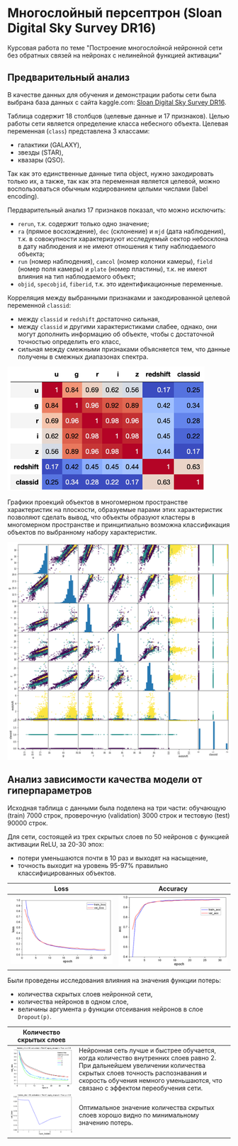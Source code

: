 # Многослойный персептрон (Sloan Digital Sky Survey DR16)
Курсовая работа по теме "Построение многослойной нейронной сети без обратных связей на нейронах с нелинейной функцией активации"

## Предварительный анализ
В качестве данных для обучения и демонстрации работы сети была выбрана база
данных с сайта kaggle.com: [Sloan Digital Sky Survey DR16](https://github.com/ArinaOwl/multilayer_perceptron/blob/main/data/Skyserver_12_30_2019%204_49_58%20PM.csv).

Таблица содержит 18 столбцов (целевые данные и 17 признаков). Целью работы сети является определение класса небесного объекта. Целевая переменная (`class`) представлена 3 классами: 
- галактики (GALAXY), 
- звезды (STAR), 
- квазары (QSO). 

Так как это единственные данные типа object, нужно закодировать только их, а также, так как эта переменная является целевой, можно воспользоваться обычным кодированием целыми числами (label encoding).

Пердварительный анализ 17 признаков показал, что можно исключить:
- `rerun`, т.к. содержит только одно значение;
- `ra` (прямое восхождение), `dec` (склонение) и `mjd` (дата наблюдения), т.к. в совокупности характеризуют исследуемый сектор небосклона в дату наблюдения и не имеют отношения к типу наблюдаемого объекта;
- `run` (номер наблюдения), `camcol` (номер колонки камеры), `field` (номер поля камеры) и `plate` (номер пластины), т.к. не имеют влияния на тип наблюдаемого объект;
- `objid`, `specobjid`, `fiberid`, т.к. это идентификационные переменные.

Корреляция между выбранными признаками и закодированной целевой переменной `classid`:
- между `classid` и `redshift` достаточно сильная,
- между `classid` и другими характеристиками слабее, однако, они могут дополнить информацию об объекте, чтобы с достаточной точностью определить его класс,
- сильная между смежными признаками объясняется тем, что данные получены в смежных диапазонах спектра.

![corr](https://github.com/ArinaOwl/multilayer_perceptron/blob/main/images/corr.png)

Графики проекций объектов в многомерном пространстве характеристик на плоскости, образуемые парами этих характеристик позволяют сделать вывод, что объекты образуют кластеры в многомерном пространстве и принципиально возможна классификация объектов по выбранному набору характеристик.

![scatter_matrix](https://github.com/ArinaOwl/multilayer_perceptron/blob/main/images/scatter_matrix.png)

## Анализ зависимости качества модели от гиперпараметров

Исходная таблица с данными была поделена на три части: обучающую (train) 7000 строк, проверочную (validation) 3000 строк и тестовую (test) 90000 строк.

Для сети, состоящей из трех скрытых слоев по 50 нейронов с функцией активации ReLU, за 20-30 эпох:
- потери уменьшаются почти в 10 раз и выходят на насыщение, 
- точность выходит на уровень 95-97% правильно классифицированных объектов.

| Loss | Accuracy |
| --- | --- |
| ![loss](https://github.com/ArinaOwl/multilayer_perceptron/blob/main/images/loss.png) | ![acc](https://github.com/ArinaOwl/multilayer_perceptron/blob/main/images/acc.png) |

Были проведены исследования влияния на значения функции потерь: 
- количества скрытых слоев нейронной сети, 
- количества нейронов в одном слое, 
- величины аргумента `p` функции отсеивания нейронов в слое `Dropout(p)`.

| Количество скрытых слоев ||
|---|---|
| <img src="https://github.com/ArinaOwl/multilayer_perceptron/blob/main/images/num_hid.png" width="500" /> | Нейронная сеть лучше и быстрее обучается, когда количество внутренних слоев равно 2. При дальнейшем увеличении количества скрытых слоев точность распознавания и скорость обучения немного уменьшаются, что связано с эффектом переобучения сети. |
| <img src="https://github.com/ArinaOwl/multilayer_perceptron/blob/main/images/num_hid_min_loss.png" width="500" /> | Оптимальное значение количества скрытых слоев  хорошо видно  по минимальному значению потерь. |
